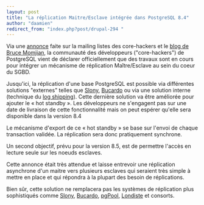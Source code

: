 ```yaml
---
layout: post
title: "La réplication Maitre/Esclave intégrée dans PostgreSQL 8.4"
author: "daamien"
redirect_from: "index.php?post/drupal-294 "
---
```



<p></p>

<!--more-->


Via une <a href="http://archives.postgresql.org/pgsql-hackers/2008-05/msg00913.php">annonce</a> faite sur la mailing listes des core-hackers et le <a href="http://momjian.us/main/blogs/pgblog.html#May_30_2008">blog de Bruce Momjian</a>, la communauté des développeurs ("core-hackers") de PostgreSQL vient de déclarer officiellement que des travaux sont en cours pour intégrer un mécanisme de réplication Maître/Esclave au sein du coeur du SGBD.

Jusqu'ici, la réplication d'une base PostgreSQL est possible via différentes solutions "externes" telles que  <a href="http://www.slony.info">Slony</a>, <a href="http://www.bucardo.org">Bucardo</a> ou via une solution interne (technique du <a href="http://docs.postgresqlfr.org/8.3/warm-standby.html#warm-standby-record">log shipping</a>). Cette dernière solution va être améliorée pour ajouter le « hot standby ». Les développeurs ne s'engagent pas sur une date de livraison de cette fonctionnalité mais on peut espérer qu'elle sera disponible dans la version 8.4

Le mécanisme d'export de ce « hot standby » se base sur l'envoi de chaque transaction validée. La réplication sera donc pratiquement synchrone.

Un second objectif, prévu pour la version 8.5, est de permettre l'accès en lecture seule sur les noeuds esclaves.

Cette annonce était très attendue et laisse entrevoir une réplication asynchrone d'un maitre vers plusieurs esclaves qui seraient très simple à mettre en place et qui répondra à la plupart des besoin de réplications.

Bien sûr, cette solution ne remplacera pas les systèmes de réplication plus sophistiqués comme <a href="http://www.slony.info">Slony</a>, <a href="http://www.bucardo.org">Bucardo</a>, <a href="http://pgpool.projects.postgresql.org/">pgPool</a>, <a href="http://pgfoundry.org/projects/skytools/">Londiste</a> et consorts.